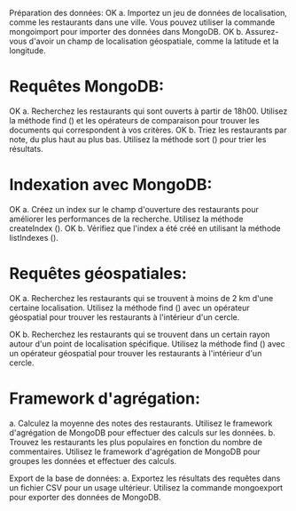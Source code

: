 Préparation des données:
OK a. Importez un jeu de données de localisation, comme les restaurants dans une ville. Vous pouvez utiliser la commande mongoimport pour importer des données dans MongoDB.
OK b. Assurez-vous d'avoir un champ de localisation géospatiale, comme la latitude et la longitude.

# Requêtes MongoDB:
OK a. Recherchez les restaurants qui sont ouverts à partir de 18h00. Utilisez la méthode find () et les opérateurs de comparaison pour trouver les documents qui correspondent à vos critères.
OK b. Triez les restaurants par note, du plus haut au plus bas. Utilisez la méthode sort () pour trier les résultats.

# Indexation avec MongoDB:
OK a. Créez un index sur le champ d'ouverture des restaurants pour améliorer les performances de la recherche. Utilisez la méthode createIndex ().
OK b. Vérifiez que l'index a été créé en utilisant la méthode listIndexes ().

# Requêtes géospatiales:
OK a. Recherchez les restaurants qui se trouvent à moins de 2 km d'une certaine localisation. Utilisez la méthode find () avec un opérateur géospatial pour trouver les restaurants à l'intérieur d'un cercle.

OK b. Recherchez les restaurants qui se trouvent dans un certain rayon autour d'un point de localisation spécifique. Utilisez la méthode find () avec un opérateur géospatial pour trouver les restaurants à l'intérieur d'un cercle.

# Framework d'agrégation:

a. Calculez la moyenne des notes des restaurants. Utilisez le framework d'agrégation de MongoDB pour effectuer des calculs sur les données.
b. Trouvez les restaurants les plus populaires en fonction du nombre de commentaires. Utilisez le framework d'agrégation de MongoDB pour groupes les données et effectuer des calculs.

Export de la base de données:
a. Exportez les résultats des requêtes dans un fichier CSV pour un usage ultérieur. Utilisez la commande mongoexport pour exporter des données de MongoDB.